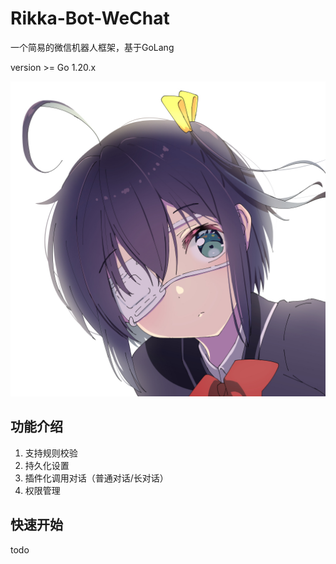 # Rikka-Bot-WeChat

一个简易的微信机器人框架，基于GoLang

version >= Go 1.20.x 

![rikka](./docs/img/rikka.jpg)

## 功能介绍

1. 支持规则校验
2. 持久化设置
3. 插件化调用对话（普通对话/长对话）
4. 权限管理

## 快速开始

todo